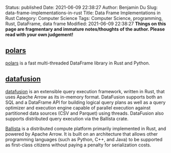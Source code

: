 Status: published
Date: 2021-06-09 22:38:27
Author: Benjamin Du
Slug: data-frame-implementations-in-rust
Title: Data Frame Implementations in Rust
Category: Computer Science
Tags: Computer Science, programming, Rust, DataFrame, data frame
Modified: 2021-06-09 22:38:27
**Things on this page are fragmentary and immature notes/thoughts of the author. Please read with your own judgement!**

## [polars](https://github.com/pola-rs/polars)
[polars](https://github.com/pola-rs/polars)
is a fast multi-threaded DataFrame library in Rust and Python.

## [datafusion](https://github.com/apache/arrow-datafusion)
[datafusion](https://github.com/apache/arrow-datafusion)
is an extensible query execution framework, written in Rust, 
that uses Apache Arrow as its in-memory format.
DataFusion supports both an SQL and a DataFrame API 
for building logical query plans as well as a query optimizer 
and execution engine capable of parallel execution 
against partitioned data sources (CSV and Parquet) using threads.
DataFusion also supports distributed query execution via the Ballista crate.

[Ballista](https://github.com/apache/arrow-datafusion/tree/master/ballista)
is a distributed compute platform primarily implemented in Rust, and powered by Apache Arrow. 
It is built on an architecture that allows other programming languages (such as Python, C++, and Java) 
to be supported as first-class citizens without paying a penalty for serialization costs.


